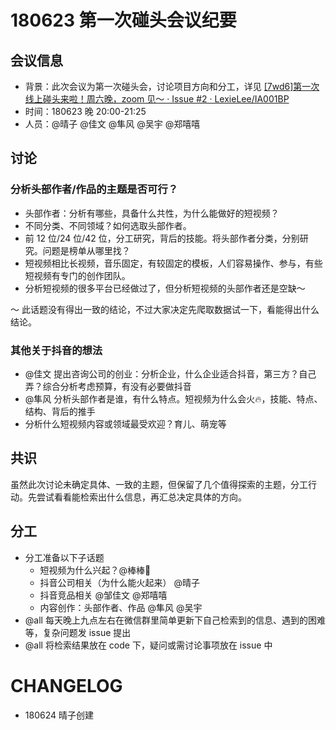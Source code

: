# 180623 第一次碰头会议纪要

## 会议信息

- 背景：此次会议为第一次碰头会，讨论项目方向和分工，详见 [[7wd6]第一次线上碰头来啦！周六晚，zoom 见～ · Issue #2 · LexieLee/IA001BP](https://github.com/LexieLee/IA001BP/issues/2)
- 时间：180623 晚 20:00-21:25
- 人员：@晴子 @佳文 @隼风 @吴宇 @郑嘻嘻

## 讨论

### 分析头部作者/作品的主题是否可行？

- 头部作者：分析有哪些，具备什么共性，为什么能做好的短视频？
- 不同分类、不同领域？如何选取头部作者。
- 前 12 位/24 位/42 位，分工研究，背后的技能。将头部作者分类，分别研究。问题是榜单从哪里找？ 
- 短视频相比长视频，音乐固定，有较固定的模板，人们容易操作、参与，有些短视频有专门的创作团队。
- 分析短视频的很多平台已经做过了，但分析短视频的头部作者还是空缺～

～ 此话题没有得出一致的结论，不过大家决定先爬取数据试一下，看能得出什么结论。

### 其他关于抖音的想法

- @佳文 提出咨询公司的创业：分析企业，什么企业适合抖音，第三方？自己弄？综合分析考虑预算，有没有必要做抖音
- @隼风 分析头部作者是谁，有什么特点。短视频为什么会火🔥，技能、特点、结构、背后的推手
- 分析什么短视频内容或领域最受欢迎？育儿、萌宠等

## 共识

虽然此次讨论未确定具体、一致的主题，但保留了几个值得探索的主题，分工行动。先尝试看看能检索出什么信息，再汇总决定具体的方向。

## 分工

- 分工准备以下子话题
	- 短视频为什么兴起？@棒棒🎈
	- 抖音公司相关（为什么能火起来） @晴子
	- 抖音竞品相关 @邹佳文 @郑嘻嘻 
	- 内容创作：头部作者、作品 @隼风 @吴宇
- @all 每天晚上九点左右在微信群里简单更新下自己检索到的信息、遇到的困难等，复杂问题发 issue 提出
- @all 将检索结果放在 code 下，疑问或需讨论事项放在 issue 中

# CHANGELOG

- 180624 晴子创建
